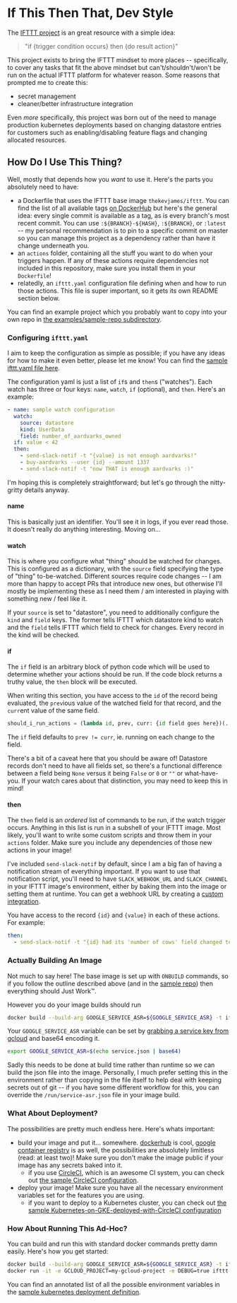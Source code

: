 # If This Then That, Dev Style
The [IFTTT project](https://ifttt.com/) is an great resource with a simple idea:

> "if {trigger condition occurs} then {do result action}"

This project exists to bring the IFTTT mindset to more places -- specifically,
to cover any tasks that fit the above mindset but can't/shouldn't/won't be run
on the actual IFTTT platform for whatever reason. Some reasons that prompted me
to create this:
- secret management
- cleaner/better infrastructure integration

Even _more_ specifically, this project was born out of the need to manage
production kubernetes deployments based on changing datastore entries for
customers such as enabling/disabling feature flags and changing allocated
resources.

## How Do I Use This Thing?
Well, mostly that depends how you _want_ to use it. Here's the parts you
absolutely need to have:
- a Dockerfile that uses the IFTTT base image `thekevjames/ifttt`. You can find
the list of all available tags [on DockerHub](https://hub.docker.com/r/thekevjames/ifttt/tags/)
but here's the general idea: every single commit is available as a tag, as is
every branch's most recent commit. You can use `:${BRANCH}-${HASH}`,
`:${BRANCH}`, or `:latest` -- my personal recommendation is to pin to a specific
commit on master so you can manage this project as a dependency rather than have
it change underneath you.
- an `actions` folder, containing all the stuff you want to do when your
triggers happen. If any of these actions require dependencies not included in
this repository, make sure you install them in your `Dockerfile`!
- relatedly, an `ifttt.yaml` configuration file defining when and how to run
those actions. This file is super important, so it gets its own README section
below.

You can find an example project which you probably want to copy into your own
repo in [the examples/sample-repo subdirectory](examples/sample-repo).

### Configuring `ifttt.yaml`
I aim to keep the configuration as simple as possible; if you have any ideas for
how to make it even better, please let me know! You can find the
[sample ifttt.yaml file here](examples/sample-repo/ifttt.yaml).

The configuration yaml is just a list of `if`s and `then`s ("watches"). Each
watch has three or four keys: `name`, `watch`, `if` (optional), and `then`.
Here's an example:

```yaml
- name: sample watch configuration
  watch:
    source: datastore
    kind: UserData
    field: number_of_aardvarks_owned
  if: value < 42
  then:
    - send-slack-notif -t "{value} is not enough aardvarks!"
    - buy-aardvarks --user {id} --amount 1337
    - send-slack-notif -t "now THAT is enough aardvarks :)"
```

I'm hoping this is completely straightforward; but let's go through the
nitty-gritty details anyway.

#### name
This is basically just an identifier. You'll see it in logs, if you ever read
those. It doesn't really do anything interesting. Moving on...

#### watch
This is where you configure what "thing" should be watched for changes. This is
configured as a dictionary, with the `source` field specifying the type of
"thing" to-be-watched. Different sources require code changes -- I am more than
happy to accept PRs that introduce new ones, but otherwise I'll mostly be
implementing these as I need them / am interested in playing with something new
/ feel like it.

If your `source` is set to "datastore", you need to additionally configure the
`kind` and `field` keys. The former tells IFTTT which datastore kind to watch
and the `field` tells IFTTT which field to check for changes. Every record in
the kind will be checked.

#### if
The `if` field is an arbitrary block of python code which will be used to
determine whether your actions should be run. If the code block returns a truthy
value, the `then` block will be executed.

When writing this section, you have access to the `id` of the record being
evaluated, the `prev`ious value of the watched field for that record, and the
`curr`ent value of the same field.

```python
should_i_run_actions = (lambda id, prev, curr: {id field goes here})(...)
```

The `if` field defaults to `prev != curr`, ie. running on each change to the
field.

There's a bit of a caveat here that you should be aware of! Datastore records
don't need to have all fields set, so there's a functional difference between
a field being `None` versus it being `False` or `0` or `""` or what-have-you.
If your watch cares about that distinction, you may need to keep this in mind!

#### then
The `then` field is an *ordered* list of commands to be run, if the watch
trigger occurs. Anything in this list is run in a subshell of your IFTTT image.
Most likely, you'll want to write some custom scripts and throw them in your
`actions` folder. Make sure you include any dependencies of those new actions
in your image!

I've included `send-slack-notif` by default, since I am a big fan of having a
notification stream of everything important. If you want to use that
notification script, you'll need to have `SLACK_WEBHOOK_URL` and
`SLACK_CHANNEL` in your IFTTT image's environment, either by baking them into
the image or setting them at runtime. You can get a webhook URL by creating a
[custom integration](https://slack.com/apps/A0F7XDUAZ-incoming-webhooks).

You have access to the record `{id}` and `{value}` in each of these actions.
For example:

```yaml
then:
  - send-slack-notif -t "{id} had its 'number of cows' field changed to {value}"
```

### Actually Building An Image
Not much to say here! The base image is set up with `ONBUILD` commands, so if
you follow the outline described above (and in the [sample repo](examples/sample-repo))
then everything should Just Work™.

However you do your image builds should run

```bash
docker build --build-arg GOOGLE_SERVICE_ASR=${GOOGLE_SERVICE_ASR} -t ifttt .
```

Your `GOOGLE_SERVICE_ASR` variable can be set by [grabbing a service key from gcloud](TODO)
and base64 encoding it.

```bash
export GOOGLE_SERVICE_ASR=$(echo service.json | base64)
```

Sadly this needs to be done at build time rather than runtime so we can build
the json file into the image. Personally, I much prefer setting this in the
environment rather than copying in the file itself to help deal with keeping
secrets out of git -- if you have some different workflow for this, you can
override the `/run/service-asr.json` file in your image build.

### What About Deployment?
The possibilities are pretty much endless here. Here's whats important:
- build your image and put it... somewhere. [dockerhub](https://hub.docker.com/)
is cool, [google container registry](gcr.io) is as well, the possibilities are
absolutely limitless (read: at least two)! Make sure you don't make the image
public if your image has any secrets baked into it.
    - if you use [CircleCI](https://circleci.com/), which is an awesome CI
    system, you can check out
    [the sample CircleCI configuration](examples/sample-circleci-build).
- deploy your image! Make sure you have all the necessary environment variables
set for the features you are using.
    - if you want to deploy to a Kubernetes cluster, you can check out
    [the sample Kubernetes-on-GKE-deployed-with-CircleCI configuration](examples/sample-gke)

### How About Running This Ad-Hoc?
You can build and run this with standard docker commands pretty damn easily.
Here's how you get started:

```bash
docker build --build-arg GOOGLE_SERVICE_ASR=${GOOGLE_SERVICE_ASR} -t ifttt .
docker run -it -e GCLOUD_PROJECT=my-gcloud-project -e DEBUG=true ifttt
```

You can find an annotated list of all the possible environment variables in the
[sample kubernetes deployment definition](examples/sample-gke/deployment.yaml).
